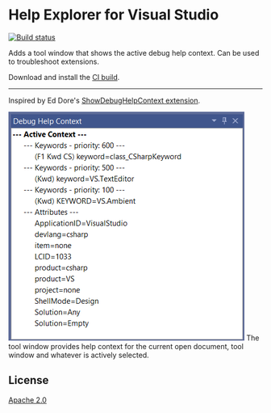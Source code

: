 # Help Explorer for Visual Studio

[![Build status](https://ci.appveyor.com/api/projects/status/vaf18jchkwoqfo8k?svg=true)](https://ci.appveyor.com/project/madskristensen/showhelpcontext)

Adds a tool window that shows the active debug help context. Can be used to troubleshoot extensions. 

Download and install the [CI build](https://www.vsixgallery.com/extension/ShowHelpContext.8ddc4ea8-5de7-49ac-947d-4c50ff2854a1/).

----------------------------------------------

Inspired by Ed Dore's [ShowDebugHelpContext extension](https://github.com/EdDore/VSXArcana/tree/master/ShowDebugHelpContext).

![Screenshot](art/screenshot.png)
The tool window provides help context for the current open document, tool window and whatever is actively selected.


## License
[Apache 2.0](LICENSE)